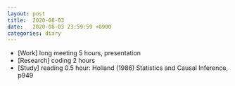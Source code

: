 ```yaml
---
layout: post
title:  2020-08-03
date:   2020-08-03 23:59:59 +0900
categories: diary
---
```


- [Work] long meeting 5 hours, presentation
- [Research] coding 2 hours
- [Study] reading 0.5 hour: Holland (1986) Statistics and Causal Inference, p949